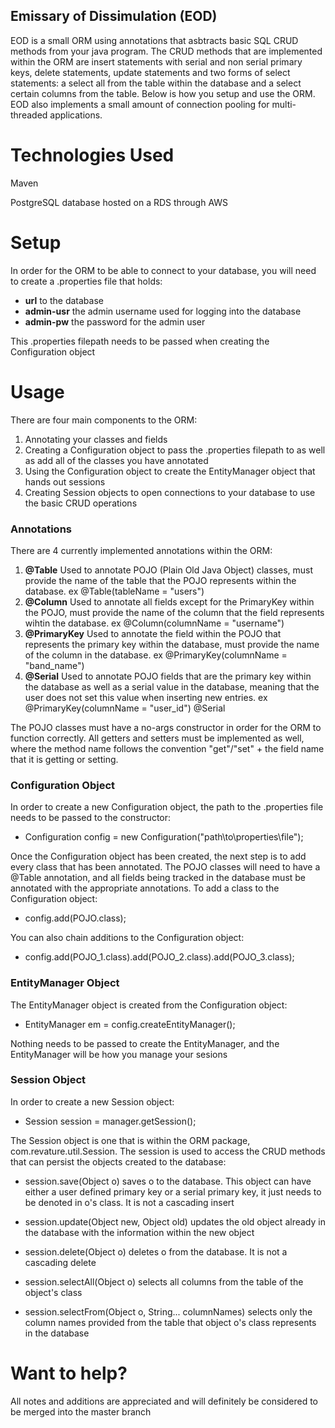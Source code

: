 ## Emissary of Dissimulation (EOD)

EOD is a small ORM using annotations that asbtracts basic SQL CRUD methods from your java program. The CRUD methods that are implemented within
the ORM are insert statements with serial and non serial primary keys, delete statements, update statements and two forms of select statements:
a select all from the table within the database and a select certain columns from the table. Below is how you setup and use the ORM. EOD also
implements a small amount of connection pooling for multi-threaded applications.

# Technologies Used

Maven

PostgreSQL database hosted on a RDS through AWS

# Setup

In order for the ORM to be able to connect to your database, you will need to create a .properties file that holds:

  * **url** to the database
  * **admin-usr** the admin username used for logging into the database
  * **admin-pw** the password for the admin user
  
This .properties filepath needs to be passed when creating the Configuration object

# Usage

There are four main components to the ORM:

  1. Annotating your classes and fields
  2. Creating a Configuration object to pass the .properties filepath to as well as add all of the classes you have annotated
  3. Using the Configuration object to create the EntityManager object that hands out sessions
  4. Creating Session objects to open connections to your database to use the basic CRUD operations
  
### Annotations

There are 4 currently implemented annotations within the ORM:

  1. **@Table** Used to annotate POJO (Plain Old Java Object) classes, must provide the name of the table that the
                POJO represents within the database. ex @Table(tableName = "users")
  2. **@Column** Used to annotate all fields except for the PrimaryKey within the POJO, must provide the name of the
                 column that the field represents wihtin the database. ex @Column(columnName = "username")
  3. **@PrimaryKey** Used to annotate the field within the POJO that represents the primary key within the database,
                     must provide the name of the column in the database. ex @PrimaryKey(columnName = "band_name")
  4. **@Serial** Used to annotate POJO fields that are the primary key within the database as well as a serial value
                 in the database, meaning that the user does not set this value when inserting new entries.
                 ex @PrimaryKey(columnName = "user_id") @Serial
                 
The POJO classes must have a no-args constructor in order for the ORM to function correctly. All getters and setters must be
implemented as well, where the method name follows the convention "get"/"set" + the field name that it is getting or setting.
  
### Configuration Object

In order to create a new Configuration object, the path to the .properties file needs to be passed to the constructor:
  
   * Configuration config = new Configuration("path\to\properties\file");
  
Once the Configuration object has been created, the next step is to add every class that has been annotated. The POJO classes
will need to have a @Table annotation, and all fields being tracked in the database must be annotated with the appropriate
annotations. To add a class to the Configuration object:

  * config.add(POJO.class);
  
You can also chain additions to the Configuration object:

  * config.add(POJO_1.class).add(POJO_2.class).add(POJO_3.class);

### EntityManager Object

The EntityManager object is created from the Configuration object:

  * EntityManager em = config.createEntityManager();

Nothing needs to be passed to create the EntityManager, and the EntityManager will be how you manage your sesions

### Session Object

In order to create a new Session object:

  * Session session = manager.getSession();
  
The Session object is one that is within the ORM package, com.revature.util.Session. The session is used to access the
CRUD methods that can persist the objects created to the database:

  * session.save(Object o) saves o to the database. This object can have either a user defined primary key or a serial
                           primary key, it just needs to be denoted in o's class. It is not a cascading insert
                           
  * session.update(Object new, Object old) updates the old object already in the database with the information within the
                                           new object
                                           
  * session.delete(Object o) deletes o from the database. It is not a cascading delete
  
  * session.selectAll(Object o) selects all columns from the table of the object's class
  
  * session.selectFrom(Object o, String... columnNames) selects only the column names provided from the table that object
                                                        o's class represents in the database

# Want to help?

All notes and additions are appreciated and will definitely be considered to be merged into the master branch
